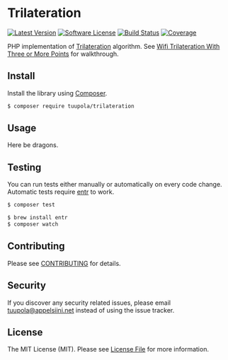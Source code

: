 #  Trilateration

[![Latest Version](https://img.shields.io/packagist/v/tuupola/trilateration.svg?style=flat-square)](https://packagist.org/packages/tuupola/trilateration)
[![Software License](https://img.shields.io/badge/license-MIT-brightgreen.svg?style=flat-square)](LICENSE.md)
[![Build Status](https://img.shields.io/travis/tuupola/trilateration/master.svg?style=flat-square)](https://travis-ci.org/tuupola/trilateration)
[![Coverage](http://img.shields.io/codecov/c/github/tuupola/trilateration.svg?style=flat-square)](https://codecov.io/github/tuupola/trilateration)

PHP implementation of [Trilateration](https://en.wikipedia.org/wiki/Trilateration) algorithm. See [Wifi Trilateration With Three or More Points](https://appelsiini.net/2017/trilateration-with-n-points/) for walkthrough.

## Install

Install the library using [Composer](https://getcomposer.org/).

``` bash
$ composer require tuupola/trilateration
```
## Usage

Here be dragons.

## Testing

You can run tests either manually or automatically on every code change. Automatic tests require [entr](http://entrproject.org/) to work.

``` bash
$ composer test
```
``` bash
$ brew install entr
$ composer watch
```

## Contributing

Please see [CONTRIBUTING](CONTRIBUTING.md) for details.

## Security

If you discover any security related issues, please email tuupola@appelsiini.net instead of using the issue tracker.

## License

The MIT License (MIT). Please see [License File](LICENSE.md) for more information.
